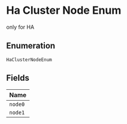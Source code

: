 
# Ha Cluster Node Enum

only for HA

## Enumeration

`HaClusterNodeEnum`

## Fields

| Name |
|  --- |
| `node0` |
| `node1` |

